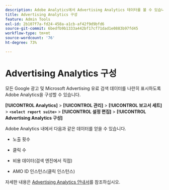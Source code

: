 ```yaml
---
description: Adobe Analytics에서 Advertising Analytics 데이터를 볼 수 있습니다.
title: Advertising Analytics 구성
feature: Admin Tools
exl-id: 2b107f7a-fd24-458a-a1cb-af42f9d9bfd6
source-git-commit: 6bedfb9b1333a442bf17cf71dad1e0883b97fd45
workflow-type: tm+mt
source-wordcount: '76'
ht-degree: 73%

---
```


# Advertising Analytics 구성

모든 Google 광고 및 Microsoft Advertising 유료 검색 데이터를 나란히 표시하도록 Adobe Analytics을 구성할 수 있습니다.

**[!UICONTROL Analytics]** > **[!UICONTROL 관리]** > **[!UICONTROL 보고서 세트]** > **`<select report suite>`** > **[!UICONTROL 설정 편집]** > **[!UICONTROL Advertising Analytics 구성]**

Adobe Analytics 내에서 다음과 같은 데이터를 얻을 수 있습니다.

* 노출 횟수

* 클릭 수

* 비용 데이터(검색 엔진에서 직접)

* AMO ID 인스턴스(클릭 인스턴스)

자세한 내용은 [Advertising Analytics 안내서](/help/integrate/c-advertising-analytics/overview.md)를 참조하십시오.
